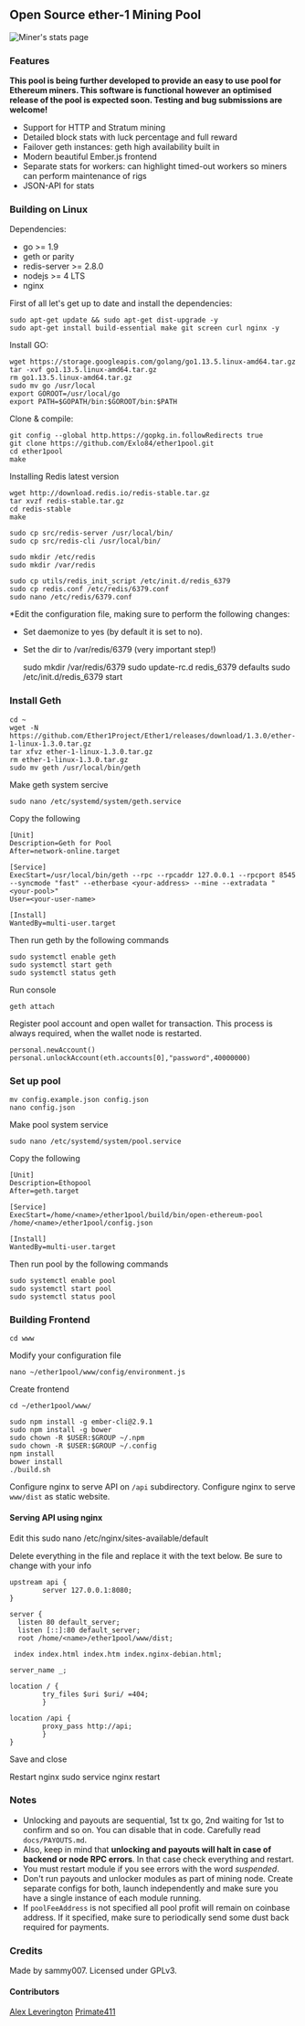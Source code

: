 ## Open Source ether-1 Mining Pool

![Miner's stats page](https://user-images.githubusercontent.com/46317321/72789946-e66b9e80-3c34-11ea-86a8-641fa33a2ab4.png)

### Features

**This pool is being further developed to provide an easy to use pool for Ethereum miners. This software is functional however an optimised release of the pool is expected soon. Testing and bug submissions are welcome!**

* Support for HTTP and Stratum mining
* Detailed block stats with luck percentage and full reward
* Failover geth instances: geth high availability built in
* Modern beautiful Ember.js frontend
* Separate stats for workers: can highlight timed-out workers so miners can perform maintenance of rigs
* JSON-API for stats

### Building on Linux

Dependencies:

  * go >= 1.9
  * geth or parity
  * redis-server >= 2.8.0
  * nodejs >= 4 LTS
  * nginx

First of all let's get up to date and install the dependencies:

    sudo apt-get update && sudo apt-get dist-upgrade -y
    sudo apt-get install build-essential make git screen curl nginx -y

Install GO:

    wget https://storage.googleapis.com/golang/go1.13.5.linux-amd64.tar.gz
    tar -xvf go1.13.5.linux-amd64.tar.gz
    rm go1.13.5.linux-amd64.tar.gz
    sudo mv go /usr/local
    export GOROOT=/usr/local/go
    export PATH=$GOPATH/bin:$GOROOT/bin:$PATH

Clone & compile:

    git config --global http.https://gopkg.in.followRedirects true
    git clone https://github.com/Exlo84/ether1pool.git
    cd ether1pool
    make

Installing Redis latest version

    wget http://download.redis.io/redis-stable.tar.gz
    tar xvzf redis-stable.tar.gz
    cd redis-stable
    make
    
    sudo cp src/redis-server /usr/local/bin/
    sudo cp src/redis-cli /usr/local/bin/
        
    sudo mkdir /etc/redis
    sudo mkdir /var/redis
            
    sudo cp utils/redis_init_script /etc/init.d/redis_6379
    sudo cp redis.conf /etc/redis/6379.conf
    sudo nano /etc/redis/6379.conf
    
*Edit the configuration file, making sure to perform the following changes:

* Set daemonize to yes (by default it is set to no).
* Set the dir to /var/redis/6379 (very important step!)

    sudo mkdir /var/redis/6379
    sudo update-rc.d redis_6379 defaults
    sudo /etc/init.d/redis_6379 start
    
### Install Geth

    cd ~
    wget -N https://github.com/Ether1Project/Ether1/releases/download/1.3.0/ether-1-linux-1.3.0.tar.gz
    tar xfvz ether-1-linux-1.3.0.tar.gz
    rm ether-1-linux-1.3.0.tar.gz
    sudo mv geth /usr/local/bin/geth 

Make geth system sercive

    sudo nano /etc/systemd/system/geth.service
    
Copy the following

    [Unit]
    Description=Geth for Pool
    After=network-online.target
    
    [Service]
    ExecStart=/usr/local/bin/geth --rpc --rpcaddr 127.0.0.1 --rpcport 8545 --syncmode "fast" --etherbase <your-address> --mine --extradata "<your-pool>"
    User=<your-user-name>
    
    [Install]
    WantedBy=multi-user.target

Then run geth by the following commands

    sudo systemctl enable geth
    sudo systemctl start geth
    sudo systemctl status geth

Run console

    geth attach

Register pool account and open wallet for transaction. This process is always required, when the wallet node is restarted.

    personal.newAccount()
    personal.unlockAccount(eth.accounts[0],"password",40000000)

### Set up pool

    mv config.example.json config.json
    nano config.json

Make pool system service

    sudo nano /etc/systemd/system/pool.service

Copy the following

    [Unit]
    Description=Ethopool
    After=geth.target
    
    [Service]
    ExecStart=/home/<name>/ether1pool/build/bin/open-ethereum-pool /home/<name>/ether1pool/config.json
    
    [Install]
    WantedBy=multi-user.target

Then run pool by the following commands

    sudo systemctl enable pool
    sudo systemctl start pool
    sudo systemctl status pool

### Building Frontend

    cd www

Modify your configuration file

    nano ~/ether1pool/www/config/environment.js

Create frontend

    cd ~/ether1pool/www/
    
    sudo npm install -g ember-cli@2.9.1
    sudo npm install -g bower
    sudo chown -R $USER:$GROUP ~/.npm
    sudo chown -R $USER:$GROUP ~/.config
    npm install
    bower install
    ./build.sh


Configure nginx to serve API on <code>/api</code> subdirectory.
Configure nginx to serve <code>www/dist</code> as static website.

#### Serving API using nginx

Edit this
    sudo nano /etc/nginx/sites-available/default

Delete everything in the file and replace it with the text below.
Be sure to change with your info

    upstream api {
            server 127.0.0.1:8080;
    }
    
    server {
      listen 80 default_server;
      listen [::]:80 default_server;
      root /home/<name>/ether1pool/www/dist;
     
     index index.html index.htm index.nginx-debian.html;
     
    server_name _;
     
    location / {
            try_files $uri $uri/ =404;
            }
      
    location /api {
            proxy_pass http://api;
            }
    }
    
Save and close

Restart nginx
    sudo service nginx restart

### Notes

* Unlocking and payouts are sequential, 1st tx go, 2nd waiting for 1st to confirm and so on. You can disable that in code. Carefully read `docs/PAYOUTS.md`.
* Also, keep in mind that **unlocking and payouts will halt in case of backend or node RPC errors**. In that case check everything and restart.
* You must restart module if you see errors with the word *suspended*.
* Don't run payouts and unlocker modules as part of mining node. Create separate configs for both, launch independently and make sure you have a single instance of each module running.
* If `poolFeeAddress` is not specified all pool profit will remain on coinbase address. If it specified, make sure to periodically send some dust back required for payments.

### Credits

Made by sammy007. Licensed under GPLv3.

#### Contributors

[Alex Leverington](https://github.com/subtly)
[Primate411](https://github.com/Primate411/)
